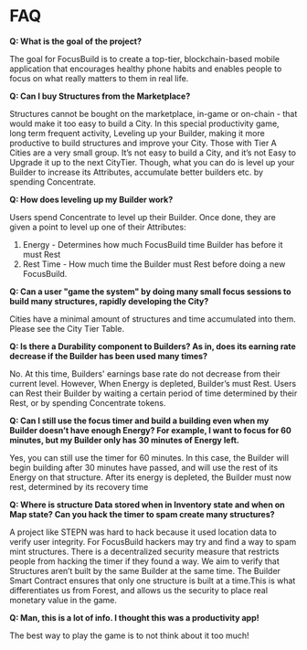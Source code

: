 # FAQ

**Q: What is the goal of the project?**

The goal for FocusBuild is to create a top-tier, blockchain-based mobile application that encourages healthy phone habits and enables people to focus on what really matters to them in real life. &#x20;



**Q: Can I buy Structures from the Marketplace?**

Structures cannot be bought on the marketplace, in-game or on-chain - that would make it too easy to build a City. In this special productivity game, long term frequent activity, Leveling up your Builder, making it more productive to build structures and improve your City. Those with Tier A Cities are a very small group. It’s not easy to build a City, and it’s not Easy to Upgrade it up to the next CityTier. Though, what you can do is level up your Builder to increase its Attributes, accumulate better builders etc. by spending Concentrate.

**Q: How does leveling up my Builder work?**

Users spend Concentrate to level up their Builder. Once done, they are given a point to level up one of their Attributes:

1. Energy - Determines how much FocusBuild time Builder has before it must Rest&#x20;
2. Rest Time - How much time the Builder must Rest before doing a new FocusBuild.

**Q: Can a user "game the system" by doing many small focus sessions to build many structures, rapidly developing the City?**

Cities have a minimal amount of structures and time accumulated into them. Please see the City Tier Table.

**Q: Is there a Durability component to Builders? As in, does its earning rate decrease if the Builder has been used many times?**

No. At this time, Builders' earnings base rate do not decrease from their current level.  However, When Energy is depleted, Builder’s must Rest. Users can Rest their Builder by waiting a certain period of time determined by their Rest, or by spending Concentrate tokens.

**Q: Can I still use the focus timer and build a building even when my Builder doesn’t have enough Energy? For example, I want to focus for 60 minutes, but my Builder only has 30 minutes of Energy left.**

Yes, you can still use the timer for 60 minutes. In this case, the Builder will begin building after 30 minutes have passed, and will use the rest of its Energy on that structure. After its energy is depleted, the Builder must now rest, determined by its recovery time

**Q: Where is structure Data stored when in Inventory state and when on Map state? Can you hack the timer to spam create many structures?**

A project like STEPN was hard to hack because it used location data to verify user integrity. For FocusBuild hackers may try and find a way to spam mint structures. There is a decentralized security measure that restricts people from hacking the timer if they found a way. We aim to verify that Structures aren’t built by the same Builder at the same time. The Builder Smart Contract ensures that only one structure is built at a time.This is what differentiates us from Forest, and allows us the security to place real monetary value in the game.&#x20;

**Q: Man, this is a  lot of info. I thought this was a productivity app!**

The best way to play the game is to not think about it too much!
